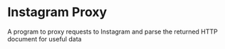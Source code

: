 # Instagram Proxy

A program to proxy requests to Instagram and parse the returned HTTP document for useful data
